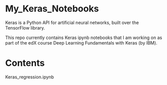 # My_Keras_Notebooks

Keras is a Python API for artificial neural networks, built over the TensorFlow library.

This repo currently contains Keras ipynb notebooks that I am working on as part of the edX course Deep Learning Fundamentals with Keras (by IBM).

# Contents
Keras_regression.ipynb
